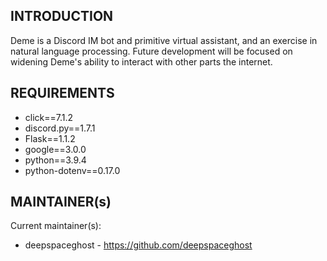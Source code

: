 INTRODUCTION
-----------

Deme is a Discord IM bot and primitive virtual assistant, and an exercise in natural language processing. Future development will be focused on widening Deme's ability to interact with other parts the internet.


REQUIREMENTS
------------

* click==7.1.2
* discord.py==1.7.1
* Flask==1.1.2
* google==3.0.0
* python==3.9.4
* python-dotenv==0.17.0


MAINTAINER(s)
-----------

Current maintainer(s):
* deepspaceghost - https://github.com/deepspaceghost
